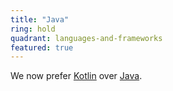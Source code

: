 ```yaml
---
title: "Java"
ring: hold
quadrant: languages-and-frameworks
featured: true
---
```


We now prefer [Kotlin](/languages-and-frameworks/kotlin) over [Java](https://www.oracle.com/java/).
